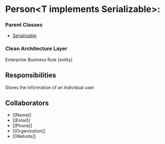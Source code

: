 # Person\<T  implements Serializable\>:
### Parent Classes 
- [Serializable](https://docs.oracle.com/javase/7/docs/api/java/io/Serializable.html)

### Clean Architecture Layer
Enterprise Business Rule [entity]

## Responsibilities
Stores the information of an individual user.

## Collaborators
- [[Name]]
- [[Email]]
- [[Phone]]
- [[Organization]]
- [[Website]]


